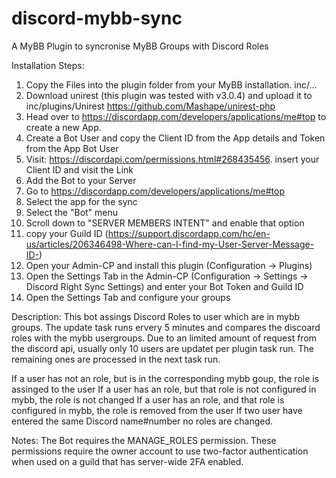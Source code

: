 # discord-mybb-sync
A MyBB Plugin to syncronise MyBB Groups with Discord Roles

Installation Steps:
1. Copy the Files into the plugin folder from your MyBB installation. inc/...
2. Download unirest (this plugin was tested with v3.0.4) and upload it to inc/plugins/Unirest
https://github.com/Mashape/unirest-php
3. Head over to https://discordapp.com/developers/applications/me#top to create a new App.
4. Create a Bot User and copy the Client ID from the App details and Token from the App Bot User
5. Visit: https://discordapi.com/permissions.html#268435456. insert your Client ID and visit the Link
6. Add the Bot to your Server
7. Go to https://discordapp.com/developers/applications/me#top
8. Select the app for the sync
9. Select the "Bot" menu
10. Scroll down to "SERVER MEMBERS INTENT" and enable that option
11. copy your Guild ID (https://support.discordapp.com/hc/en-us/articles/206346498-Where-can-I-find-my-User-Server-Message-ID-)
12. Open your Admin-CP and install this plugin (Configuration -> Plugins)
13. Open the Settings Tab in the Admin-CP (Configuration -> Settings -> Discord Right Sync Settings) and enter your Bot Token and Guild ID
14. Open the Settings Tab and configure your groups

Description:
This bot assings Discord Roles to user which are in mybb groups. The update task runs ervery 5 minutes and compares the discoard roles with the mybb usergroups. 
Due to an limited amount of request from the discord api, usually only 10 users are updatet per plugin task run. The remaining ones are processed in the next task run. 

If a user has not an role, but is in the corresponding mybb goup, the role is assinged to the user
If a user has an role, but that role is not configured in mybb, the role is not changed
If a user has an role, and that role is configured in mybb, the role is removed from the user
If two user have entered the same Discord name#number no roles are changed.

Notes:
The Bot requires the MANAGE_ROLES permission.
These permissions require the owner account to use two-factor authentication
when used on a guild that has server-wide 2FA enabled.
